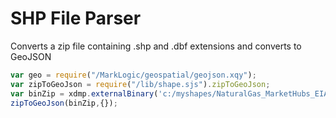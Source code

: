 # SHP File Parser

Converts a zip file containing .shp and .dbf extensions and converts to GeoJSON

```js
var geo = require("/MarkLogic/geospatial/geojson.xqy");
var zipToGeoJson = require("/lib/shape.sjs").zipToGeoJson;
var binZip = xdmp.externalBinary('c:/myshapes/NaturalGas_MarketHubs_EIA.zip');
zipToGeoJson(binZip,{});

```